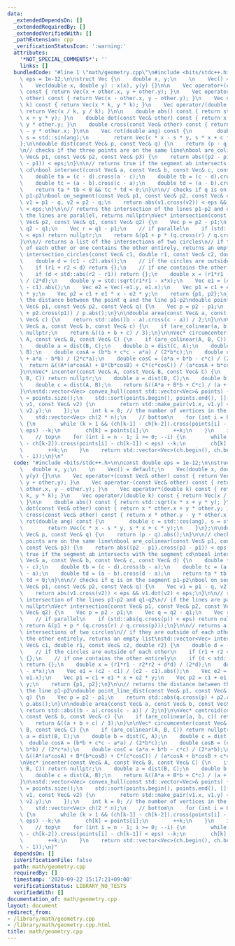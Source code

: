 ```yaml
---
data:
  _extendedDependsOn: []
  _extendedRequiredBy: []
  _extendedVerifiedWith: []
  _pathExtension: cpp
  _verificationStatusIcon: ':warning:'
  attributes:
    '*NOT_SPECIAL_COMMENTS*': ''
    links: []
  bundledCode: "#line 1 \"math/geometry.cpp\"\n#include <bits/stdc++.h>\n\nconst double\
    \ eps = 1e-12;\n\nstruct Vec {\n    double x, y;\n    \n    Vec() = default;\n\
    \    Vec(double x, double y) : x(x), y(y) {}\n\n    Vec operator+(const Vec& other)\
    \ const { return Vec(x + other.x, y + other.y); }\n    Vec operator-(const Vec&\
    \ other) const { return Vec(x - other.x, y - other.y); }\n    Vec operator*(double\
    \ k) const { return Vec(x * k, y * k); }\n    Vec operator/(double k) const {\
    \ return Vec(x / k, y / k); }\n\n    double abs() const { return std::sqrt(x *\
    \ x + y * y); }\n    double dot(const Vec& other) const { return x * other.x +\
    \ y * other.y; }\n    double cross(const Vec& other) const { return x * other.y\
    \ - y * other.x; }\n\n    Vec rot(double ang) const {\n        double c = std::cos(ang),\
    \ s = std::sin(ang);\n        return Vec(c * x - s * y, s * x + c * y);\n    }\n\
    };\n\ndouble dist(const Vec& p, const Vec& q) {\n    return (p - q).abs();\n}\n\
    \n// checks if the three points are on the same line\nbool are_colinear(const\
    \ Vec& p1, const Vec& p2, const Vec& p3) {\n    return abs((p2 - p1).cross(p3\
    \ - p1)) < eps;\n}\n\n// returns true if the segment ab intersects with the segment\
    \ cd\nbool intersect(const Vec& a, const Vec& b, const Vec& c, const Vec& d) {\n\
    \    double ta = (c - d).cross(a - c);\n    double tb = (c - d).cross(b - a);\n\
    \    double tc = (a - b).cross(c - a);\n    double td = (a - b).cross(d - a);\n\
    \    return ta * tb < 0 && tc * td < 0;\n}\n\n// checks if q is on the segment\
    \ p1-p2\nbool on_segment(const Vec& p1, const Vec& p2, const Vec& q) {\n    Vec\
    \ v1 = p1 - q, v2 = p2 - q;\n    return abs(v1.cross(v2)) < eps && v1.dot(v2)\
    \ < eps;\n}\n\n// returns the intersection of the lines p1-p2 and q1-q2\n// if\
    \ the lines are parallel, returns nullptr\nVec* intersection(const Vec& p1, const\
    \ Vec& p2, const Vec& q1, const Vec& q2) {\n    Vec p = p2 - p1;\n    Vec q =\
    \ q2 - q1;\n    Vec r = q1 - p1;\n    // if parallel\n    if (std::abs(q.cross(p))\
    \ < eps) return nullptr;\n    return &(p1 + p * (q.cross(r) / q.cross(p)));\n\
    }\n\n// returns a list of the intersections of two circles\n// if they are outside\
    \ of each other or one contains the other entirely, returns an empty list\nstd::vector<Vec>\
    \ intersection_circles(const Vec& c1, double r1, const Vec& c2, double r2) {\n\
    \    double d = (c1 - c2).abs();\n    // if the circles are outside of each other\n\
    \    if (r1 + r2 < d) return {};\n    // if one contains the other entirely\n\
    \    if (d < std::abs(r2 - r1)) return {};\n    double x = (r1*r1 - r2*r2 + d*d)\
    \ / (2*d);\n    double y = std::sqrt(r1*r1 - x*x);\n    Vec e1 = (c2 - c1) / (c2\
    \ - c1).abs();\n    Vec e2 = Vec(-e1.y, e1.x);\n    Vec p1 = c1 + e1 * x + e2\
    \ * y;\n    Vec p2 = c1 + e1 * x - e2 * y;\n    return {p1, p2};\n}\n\n// returns\
    \ the distance between the point q and the line p1-p2\ndouble point_line_dist(const\
    \ Vec& p1, const Vec& p2, const Vec& q) {\n    Vec p = p2 - p1;\n    return std::abs(q.cross(p)\
    \ + p2.cross(p1)) / p.abs();\n}\n\ndouble area(const Vec& a, const Vec& b, const\
    \ Vec& c) {\n    return std::abs((b - a).cross(c - a)) / 2;\n}\n\nVec* centroid(const\
    \ Vec& a, const Vec& b, const Vec& c) {\n    if (are_colinear(a, b, c)) return\
    \ nullptr;\n    return &((a + b + c) / 3);\n}\n\nVec* circumcenter(const Vec&\
    \ A, const Vec& B, const Vec& C) {\n    if (are_colinear(A, B, C)) return nullptr;\n\
    \    double a = dist(B, C);\n    double b = dist(C, A);\n    double c = dist(A,\
    \ B);\n    double cosA = (b*b + c*c - a*a) / (2*b*c);\n    double cosB = (c*c\
    \ + a*a - b*b) / (2*c*a);\n    double cosC = (a*a + b*b - c*c) / (2*a*b);\n  \
    \  return &((A*(a*cosA) + B*(b*cosB) + C*(c*cosC)) / (a*cosA + b*cosB + c*cosC));\n\
    }\n\nVec* incenter(const Vec& A, const Vec& B, const Vec& C) {\n    if (are_colinear(A,\
    \ B, C)) return nullptr;\n    double a = dist(B, C);\n    double b = dist(C, A);\n\
    \    double c = dist(A, B);\n    return &((A*a + B*b + C*c) / (a + b + c));\n\
    }\n\nstd::vector<Vec> convex_hull(const std::vector<Vec>& points) {\n    int n\
    \ = points.size();\n    std::sort(points.begin(), points.end(), [](const Vec&\
    \ v1, const Vec& v2) {\n        return std::make_pair(v1.x, v1.y) < std::make_pair(v2.x,\
    \ v2.y);\n    });\n    int k = 0; // the number of vertices in the convex hull\n\
    \    std::vector<Vec> ch(2 * n);\n    // bottom\n    for (int i = 0; i < n; ++i)\
    \ {\n        while (k > 1 && (ch[k-1] - ch[k-2]).cross(points[i] - ch[k-1]) <\
    \ eps) --k;\n        ch[k] = points[i];\n        ++k;\n    }\n    int t = k;\n\
    \    // top\n    for (int i = n - 1; i >= 0; --i) {\n        while (k > t && (ch[k-1]\
    \ - ch[k-2]).cross(points[i] - ch[k-1]) < eps) --k;\n        ch[k] = points[i];\n\
    \        ++k;\n    }\n    return std::vector<Vec>(ch.begin(), ch.begin() + (k\
    \ - 1));\n}\n"
  code: "#include <bits/stdc++.h>\n\nconst double eps = 1e-12;\n\nstruct Vec {\n \
    \   double x, y;\n    \n    Vec() = default;\n    Vec(double x, double y) : x(x),\
    \ y(y) {}\n\n    Vec operator+(const Vec& other) const { return Vec(x + other.x,\
    \ y + other.y); }\n    Vec operator-(const Vec& other) const { return Vec(x -\
    \ other.x, y - other.y); }\n    Vec operator*(double k) const { return Vec(x *\
    \ k, y * k); }\n    Vec operator/(double k) const { return Vec(x / k, y / k);\
    \ }\n\n    double abs() const { return std::sqrt(x * x + y * y); }\n    double\
    \ dot(const Vec& other) const { return x * other.x + y * other.y; }\n    double\
    \ cross(const Vec& other) const { return x * other.y - y * other.x; }\n\n    Vec\
    \ rot(double ang) const {\n        double c = std::cos(ang), s = std::sin(ang);\n\
    \        return Vec(c * x - s * y, s * x + c * y);\n    }\n};\n\ndouble dist(const\
    \ Vec& p, const Vec& q) {\n    return (p - q).abs();\n}\n\n// checks if the three\
    \ points are on the same line\nbool are_colinear(const Vec& p1, const Vec& p2,\
    \ const Vec& p3) {\n    return abs((p2 - p1).cross(p3 - p1)) < eps;\n}\n\n// returns\
    \ true if the segment ab intersects with the segment cd\nbool intersect(const\
    \ Vec& a, const Vec& b, const Vec& c, const Vec& d) {\n    double ta = (c - d).cross(a\
    \ - c);\n    double tb = (c - d).cross(b - a);\n    double tc = (a - b).cross(c\
    \ - a);\n    double td = (a - b).cross(d - a);\n    return ta * tb < 0 && tc *\
    \ td < 0;\n}\n\n// checks if q is on the segment p1-p2\nbool on_segment(const\
    \ Vec& p1, const Vec& p2, const Vec& q) {\n    Vec v1 = p1 - q, v2 = p2 - q;\n\
    \    return abs(v1.cross(v2)) < eps && v1.dot(v2) < eps;\n}\n\n// returns the\
    \ intersection of the lines p1-p2 and q1-q2\n// if the lines are parallel, returns\
    \ nullptr\nVec* intersection(const Vec& p1, const Vec& p2, const Vec& q1, const\
    \ Vec& q2) {\n    Vec p = p2 - p1;\n    Vec q = q2 - q1;\n    Vec r = q1 - p1;\n\
    \    // if parallel\n    if (std::abs(q.cross(p)) < eps) return nullptr;\n   \
    \ return &(p1 + p * (q.cross(r) / q.cross(p)));\n}\n\n// returns a list of the\
    \ intersections of two circles\n// if they are outside of each other or one contains\
    \ the other entirely, returns an empty list\nstd::vector<Vec> intersection_circles(const\
    \ Vec& c1, double r1, const Vec& c2, double r2) {\n    double d = (c1 - c2).abs();\n\
    \    // if the circles are outside of each other\n    if (r1 + r2 < d) return\
    \ {};\n    // if one contains the other entirely\n    if (d < std::abs(r2 - r1))\
    \ return {};\n    double x = (r1*r1 - r2*r2 + d*d) / (2*d);\n    double y = std::sqrt(r1*r1\
    \ - x*x);\n    Vec e1 = (c2 - c1) / (c2 - c1).abs();\n    Vec e2 = Vec(-e1.y,\
    \ e1.x);\n    Vec p1 = c1 + e1 * x + e2 * y;\n    Vec p2 = c1 + e1 * x - e2 *\
    \ y;\n    return {p1, p2};\n}\n\n// returns the distance between the point q and\
    \ the line p1-p2\ndouble point_line_dist(const Vec& p1, const Vec& p2, const Vec&\
    \ q) {\n    Vec p = p2 - p1;\n    return std::abs(q.cross(p) + p2.cross(p1)) /\
    \ p.abs();\n}\n\ndouble area(const Vec& a, const Vec& b, const Vec& c) {\n   \
    \ return std::abs((b - a).cross(c - a)) / 2;\n}\n\nVec* centroid(const Vec& a,\
    \ const Vec& b, const Vec& c) {\n    if (are_colinear(a, b, c)) return nullptr;\n\
    \    return &((a + b + c) / 3);\n}\n\nVec* circumcenter(const Vec& A, const Vec&\
    \ B, const Vec& C) {\n    if (are_colinear(A, B, C)) return nullptr;\n    double\
    \ a = dist(B, C);\n    double b = dist(C, A);\n    double c = dist(A, B);\n  \
    \  double cosA = (b*b + c*c - a*a) / (2*b*c);\n    double cosB = (c*c + a*a -\
    \ b*b) / (2*c*a);\n    double cosC = (a*a + b*b - c*c) / (2*a*b);\n    return\
    \ &((A*(a*cosA) + B*(b*cosB) + C*(c*cosC)) / (a*cosA + b*cosB + c*cosC));\n}\n\
    \nVec* incenter(const Vec& A, const Vec& B, const Vec& C) {\n    if (are_colinear(A,\
    \ B, C)) return nullptr;\n    double a = dist(B, C);\n    double b = dist(C, A);\n\
    \    double c = dist(A, B);\n    return &((A*a + B*b + C*c) / (a + b + c));\n\
    }\n\nstd::vector<Vec> convex_hull(const std::vector<Vec>& points) {\n    int n\
    \ = points.size();\n    std::sort(points.begin(), points.end(), [](const Vec&\
    \ v1, const Vec& v2) {\n        return std::make_pair(v1.x, v1.y) < std::make_pair(v2.x,\
    \ v2.y);\n    });\n    int k = 0; // the number of vertices in the convex hull\n\
    \    std::vector<Vec> ch(2 * n);\n    // bottom\n    for (int i = 0; i < n; ++i)\
    \ {\n        while (k > 1 && (ch[k-1] - ch[k-2]).cross(points[i] - ch[k-1]) <\
    \ eps) --k;\n        ch[k] = points[i];\n        ++k;\n    }\n    int t = k;\n\
    \    // top\n    for (int i = n - 1; i >= 0; --i) {\n        while (k > t && (ch[k-1]\
    \ - ch[k-2]).cross(points[i] - ch[k-1]) < eps) --k;\n        ch[k] = points[i];\n\
    \        ++k;\n    }\n    return std::vector<Vec>(ch.begin(), ch.begin() + (k\
    \ - 1));\n}"
  dependsOn: []
  isVerificationFile: false
  path: math/geometry.cpp
  requiredBy: []
  timestamp: '2020-09-22 15:17:21+09:00'
  verificationStatus: LIBRARY_NO_TESTS
  verifiedWith: []
documentation_of: math/geometry.cpp
layout: document
redirect_from:
- /library/math/geometry.cpp
- /library/math/geometry.cpp.html
title: math/geometry.cpp
---
```

